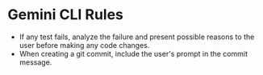 # Gemini CLI Rules

- If any test fails, analyze the failure and present possible reasons to the user before making any code changes.
- When creating a git commit, include the user's prompt in the commit message.
